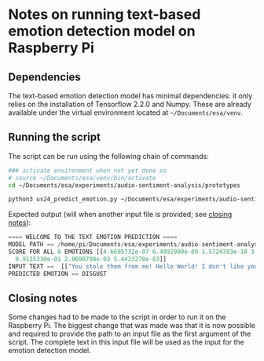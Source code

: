 Notes on running text-based emotion detection model on Raspberry Pi
===================================================================

Dependencies
------------
The text-based emotion detection model has minimal dependencies: it only relies on the installation of Tensorflow 2.2.0 and Numpy. These are already available under the virtual environment located at `~/Documents/esa/venv`.

Running the script
------------------
The script can be run using the following chain of commands:

```bash
### activate environment when not yet done so
# source ~/Documents/esa/venv/bin/activate
cd ~/Documents/esa/experiments/audio-sentiment-analysis/prototypes

python3 us24_predict_emotion.py ~/Documents/esa/experiments/audio-sentiment-analysis/data/empty.txt
```
Expected output (will when another input file is provided; see [closing notes](#Closing-notes)):

```python
==== WELCOME TO THE TEXT EMOTION PREDICTION ====
MODEL PATH == /home/pi/Documents/esa/experiments/audio-sentiment-analysis/models/emotion_text_model
SCORE FOR ALL 8 EMOTIONS [[4.6695732e-07 6.4992980e-09 1.5724783e-10 3.4699005e-05 1.3001249e-03
  9.9115330e-01 2.0690798e-03 5.4423278e-03]]
INPUT TEXT ==  [["You stole them from me! Hello World! I don't like you "]]
PREDICTED EMOTION == DISGUST
```

Closing notes
-------------

Some changes had to be made to the script in order to run it on the Raspberry Pi. The biggest change that was made was that it is now possible and required to provide the path to an input file as the first argument of the script. The complete text in this input file will be used as the input for the emotion detection model.